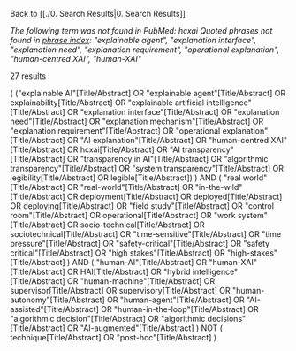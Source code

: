 Back to [[./0. Search Results|0. Search Results]]

*The following term was not found in PubMed: hcxai*
*Quoted phrases not found in [phrase index](https://pubmed.ncbi.nlm.nih.gov/help/#phrase-index): "explainable agent", "explanation interface", "explanation need", "explanation requirement", "operational explanation", "human-centred XAI", "human-XAI"*

27 results


(
  ("explainable AI"[Title/Abstract] OR "explainable agent"[Title/Abstract] OR explainability[Title/Abstract] OR 
   "explainable artificial intelligence"[Title/Abstract] OR "explanation interface"[Title/Abstract] OR 
   "explanation need"[Title/Abstract] OR "explanation mechanism"[Title/Abstract] OR 
   "explanation requirement"[Title/Abstract] OR "operational explanation"[Title/Abstract] OR 
   "AI explanation"[Title/Abstract] OR "human-centred XAI"[Title/Abstract] OR hcxai[Title/Abstract] OR 
   "AI transparency"[Title/Abstract] OR "transparency in AI"[Title/Abstract] OR 
   "algorithmic transparency"[Title/Abstract] OR "system transparency"[Title/Abstract] OR 
   legibility[Title/Abstract] OR legible[Title/Abstract])
)
AND
(
  "real world"[Title/Abstract] OR "real-world"[Title/Abstract] OR "in-the-wild"[Title/Abstract] OR 
  deployment[Title/Abstract] OR deployed[Title/Abstract] OR deploying[Title/Abstract] OR 
  "field study"[Title/Abstract] OR "control room"[Title/Abstract] OR operational[Title/Abstract] OR 
  "work system"[Title/Abstract] OR socio-technical[Title/Abstract] OR sociotechnical[Title/Abstract] OR 
  "time-sensitive"[Title/Abstract] OR "time pressure"[Title/Abstract] OR "safety-critical"[Title/Abstract] OR 
  "safety critical"[Title/Abstract] OR "high stakes"[Title/Abstract] OR "high-stakes"[Title/Abstract]
)
AND
(
  "human-AI"[Title/Abstract] OR "human-XAI"[Title/Abstract] OR HAI[Title/Abstract] OR 
  "hybrid intelligence"[Title/Abstract] OR "human-machine"[Title/Abstract] OR supervisor[Title/Abstract] OR 
  supervisory[Title/Abstract] OR "human-autonomy"[Title/Abstract] OR "human-agent"[Title/Abstract] OR 
  "AI-assisted"[Title/Abstract] OR "human-in-the-loop"[Title/Abstract] OR 
  "algorithmic decision"[Title/Abstract] OR "algorithmic decisions"[Title/Abstract] OR 
  "AI-augmented"[Title/Abstract]
)
NOT
(
  technique[Title/Abstract] OR "post-hoc"[Title/Abstract]
)